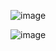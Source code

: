 ![image](https://github.com/user-attachments/assets/523b2f06-3ea2-4f9c-901c-061cba72bc7a)

![image](https://github.com/user-attachments/assets/02b13634-907c-4c2c-8436-67c9907fd313)


